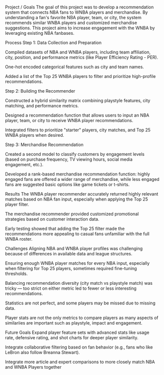 Project / Goals
The goal of this project was to develop a recommendation system that connects NBA fans to WNBA players and merchandise. By understanding a fan's favorite NBA player, team, or city, the system recommends similar WNBA players and customized merchandise suggestions. This project aims to increase engagement with the WNBA by leveraging existing NBA fanbases.

Process
Step 1: Data Collection and Preparation

Compiled datasets of NBA and WNBA players, including team affiliation, city, position, and performance metrics (like Player Efficiency Rating - PER).

One-hot encoded categorical features such as city and team names.

Added a list of the Top 25 WNBA players to filter and prioritize high-profile recommendations.

Step 2: Building the Recommender

Constructed a hybrid similarity matrix combining playstyle features, city matching, and performance metrics.

Designed a recommendation function that allows users to input an NBA player, team, or city to receive WNBA player recommendations.

Integrated filters to prioritize "starter" players, city matches, and Top 25 WNBA players when desired.

Step 3: Merchandise Recommendation

Created a second model to classify customers by engagement levels (based on purchase frequency, TV viewing hours, social media engagement, etc.).

Developed a rank-based merchandise recommendation function: highly engaged fans are offered a wider range of merchandise, while less engaged fans are suggested basic options like game tickets or t-shirts.

Results
The WNBA player recommender accurately returned highly relevant matches based on NBA fan input, especially when applying the Top 25 player filter.

The merchandise recommender provided customized promotional strategies based on customer interaction data.

Early testing showed that adding the Top 25 filter made the recommendations more appealing to casual fans unfamiliar with the full WNBA roster.

Challenges
Aligning NBA and WNBA player profiles was challenging because of differences in available data and league structures.

Ensuring enough WNBA player matches for every NBA input, especially when filtering for Top 25 players, sometimes required fine-tuning thresholds.

Balancing recommendation diversity (city match vs playstyle match) was tricky — too strict on either metric led to fewer or less interesting recommendations.

Statistics are not perfect, and some players may be missed due to missing data. 

Player stats are not the only metrics to compare players as many aspects of similariies are important such as playstyle, impact and engagement.

Future Goals
Expand player feature sets with advanced stats like usage rate, defensive rating, and shot charts for deeper player similarity.

Integrate collaborative filtering based on fan behavior (e.g., fans who like LeBron also follow Breanna Stewart).

Integrate more article and expert comparisons to more closely match NBA and WNBA Players together
